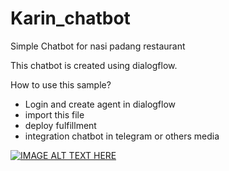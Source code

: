 # Karin_chatbot
Simple Chatbot for nasi padang restaurant

This chatbot is created using dialogflow.

How to use this sample?
 - Login and create agent in dialogflow
 - import this file
 - deploy fulfillment
 - integration chatbot in telegram or others media

[![IMAGE ALT TEXT HERE](https://img.youtube.com/vi/https://www.youtube.com/watch?v=Cl1B9Xr-L18&feature=youtu.be/0.jpg)](https://www.youtube.com/watch?v=https://www.youtube.com/watch?v=Cl1B9Xr-L18&feature=youtu.be)
